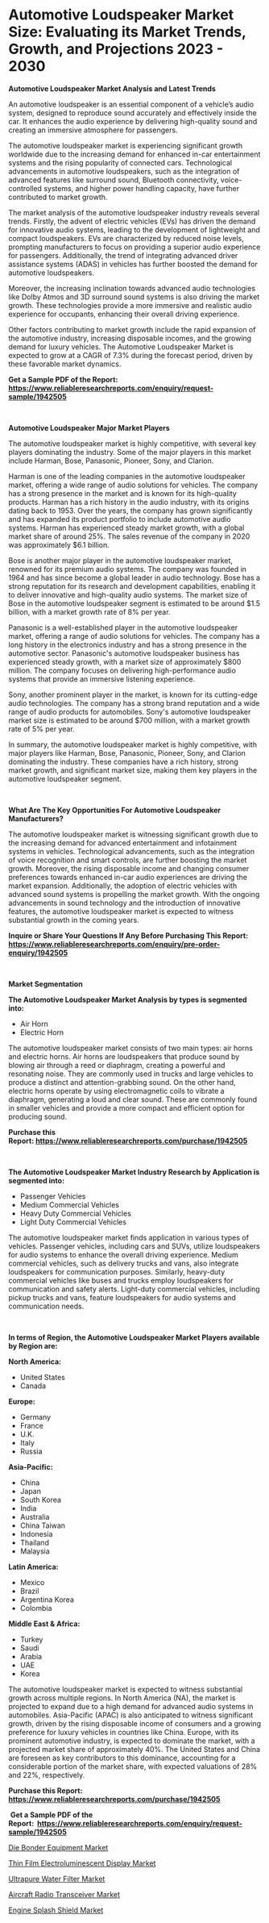 <p><h1>Automotive Loudspeaker Market Size: Evaluating its Market Trends, Growth, and Projections 2023 - 2030</h1></p><p><strong>Automotive Loudspeaker Market Analysis and Latest Trends</strong></p>
<p><p>An automotive loudspeaker is an essential component of a vehicle’s audio system, designed to reproduce sound accurately and effectively inside the car. It enhances the audio experience by delivering high-quality sound and creating an immersive atmosphere for passengers.</p><p>The automotive loudspeaker market is experiencing significant growth worldwide due to the increasing demand for enhanced in-car entertainment systems and the rising popularity of connected cars. Technological advancements in automotive loudspeakers, such as the integration of advanced features like surround sound, Bluetooth connectivity, voice-controlled systems, and higher power handling capacity, have further contributed to market growth.</p><p>The market analysis of the automotive loudspeaker industry reveals several trends. Firstly, the advent of electric vehicles (EVs) has driven the demand for innovative audio systems, leading to the development of lightweight and compact loudspeakers. EVs are characterized by reduced noise levels, prompting manufacturers to focus on providing a superior audio experience for passengers. Additionally, the trend of integrating advanced driver assistance systems (ADAS) in vehicles has further boosted the demand for automotive loudspeakers.</p><p>Moreover, the increasing inclination towards advanced audio technologies like Dolby Atmos and 3D surround sound systems is also driving the market growth. These technologies provide a more immersive and realistic audio experience for occupants, enhancing their overall driving experience.</p><p>Other factors contributing to market growth include the rapid expansion of the automotive industry, increasing disposable incomes, and the growing demand for luxury vehicles. The Automotive Loudspeaker Market is expected to grow at a CAGR of 7.3% during the forecast period, driven by these favorable market dynamics.</p></p>
<p><strong>Get a Sample PDF of the Report:&nbsp; <a href="https://www.reliableresearchreports.com/enquiry/request-sample/1942505">https://www.reliableresearchreports.com/enquiry/request-sample/1942505</a></strong></p>
<p>&nbsp;</p>
<p><strong>Automotive Loudspeaker Major Market Players</strong></p>
<p><p>The automotive loudspeaker market is highly competitive, with several key players dominating the industry. Some of the major players in this market include Harman, Bose, Panasonic, Pioneer, Sony, and Clarion.</p><p>Harman is one of the leading companies in the automotive loudspeaker market, offering a wide range of audio solutions for vehicles. The company has a strong presence in the market and is known for its high-quality products. Harman has a rich history in the audio industry, with its origins dating back to 1953. Over the years, the company has grown significantly and has expanded its product portfolio to include automotive audio systems. Harman has experienced steady market growth, with a global market share of around 25%. The sales revenue of the company in 2020 was approximately $6.1 billion.</p><p>Bose is another major player in the automotive loudspeaker market, renowned for its premium audio systems. The company was founded in 1964 and has since become a global leader in audio technology. Bose has a strong reputation for its research and development capabilities, enabling it to deliver innovative and high-quality audio systems. The market size of Bose in the automotive loudspeaker segment is estimated to be around $1.5 billion, with a market growth rate of 8% per year.</p><p>Panasonic is a well-established player in the automotive loudspeaker market, offering a range of audio solutions for vehicles. The company has a long history in the electronics industry and has a strong presence in the automotive sector. Panasonic's automotive loudspeaker business has experienced steady growth, with a market size of approximately $800 million. The company focuses on delivering high-performance audio systems that provide an immersive listening experience.</p><p>Sony, another prominent player in the market, is known for its cutting-edge audio technologies. The company has a strong brand reputation and a wide range of audio products for automobiles. Sony's automotive loudspeaker market size is estimated to be around $700 million, with a market growth rate of 5% per year.</p><p>In summary, the automotive loudspeaker market is highly competitive, with major players like Harman, Bose, Panasonic, Pioneer, Sony, and Clarion dominating the industry. These companies have a rich history, strong market growth, and significant market size, making them key players in the automotive loudspeaker segment.</p></p>
<p>&nbsp;</p>
<p><strong>What Are The Key Opportunities For Automotive Loudspeaker Manufacturers?</strong></p>
<p><p>The automotive loudspeaker market is witnessing significant growth due to the increasing demand for advanced entertainment and infotainment systems in vehicles. Technological advancements, such as the integration of voice recognition and smart controls, are further boosting the market growth. Moreover, the rising disposable income and changing consumer preferences towards enhanced in-car audio experiences are driving the market expansion. Additionally, the adoption of electric vehicles with advanced sound systems is propelling the market growth. With the ongoing advancements in sound technology and the introduction of innovative features, the automotive loudspeaker market is expected to witness substantial growth in the coming years.</p></p>
<p><strong>Inquire or Share Your Questions If Any Before Purchasing This Report: <a href="https://www.reliableresearchreports.com/enquiry/pre-order-enquiry/1942505">https://www.reliableresearchreports.com/enquiry/pre-order-enquiry/1942505</a></strong></p>
<p>&nbsp;</p>
<p><strong>Market Segmentation</strong></p>
<p><strong>The Automotive Loudspeaker Market Analysis by types is segmented into:</strong></p>
<p><ul><li>Air Horn</li><li>Electric Horn</li></ul></p>
<p><p>The automotive loudspeaker market consists of two main types: air horns and electric horns. Air horns are loudspeakers that produce sound by blowing air through a reed or diaphragm, creating a powerful and resonating noise. They are commonly used in trucks and large vehicles to produce a distinct and attention-grabbing sound. On the other hand, electric horns operate by using electromagnetic coils to vibrate a diaphragm, generating a loud and clear sound. These are commonly found in smaller vehicles and provide a more compact and efficient option for producing sound.</p></p>
<p><strong>Purchase this Report:&nbsp;<a href="https://www.reliableresearchreports.com/purchase/1942505">https://www.reliableresearchreports.com/purchase/1942505</a></strong></p>
<p>&nbsp;</p>
<p><strong>The Automotive Loudspeaker Market Industry Research by Application is segmented into:</strong></p>
<p><ul><li>Passenger Vehicles</li><li>Medium Commercial Vehicles</li><li>Heavy Duty Commercial Vehicles</li><li>Light Duty Commercial Vehicles</li></ul></p>
<p><p>The automotive loudspeaker market finds application in various types of vehicles. Passenger vehicles, including cars and SUVs, utilize loudspeakers for audio systems to enhance the overall driving experience. Medium commercial vehicles, such as delivery trucks and vans, also integrate loudspeakers for communication purposes. Similarly, heavy-duty commercial vehicles like buses and trucks employ loudspeakers for communication and safety alerts. Light-duty commercial vehicles, including pickup trucks and vans, feature loudspeakers for audio systems and communication needs.</p></p>
<p>&nbsp;</p>
<p><strong>In terms of Region, the Automotive Loudspeaker Market Players available by Region are:</strong></p>
<p>
    <p> <strong> North America: </strong>
        <ul>
            <li>United States</li>
            <li>Canada</li>
        </ul>
        </p> 
    <p> <strong> Europe: </strong>
        <ul>
            <li>Germany</li>
            <li>France</li>
            <li>U.K.</li>
            <li>Italy</li>
            <li>Russia</li>
        </ul>
        </p> 
    <p> <strong> Asia-Pacific: </strong>
        <ul>
            <li>China</li>
            <li>Japan</li>
            <li>South Korea</li>
            <li>India</li>
            <li>Australia</li>
            <li>China Taiwan</li>
            <li>Indonesia</li>
            <li>Thailand</li>
            <li>Malaysia</li>
        </ul>
        </p> 
    <p> <strong> Latin America: </strong>
        <ul>
            <li>Mexico</li>
            <li>Brazil</li>
            <li>Argentina Korea</li>
            <li>Colombia</li>
        </ul>
        </p> 
    <p> <strong> Middle East & Africa: </strong>
        <ul>
            <li>Turkey</li>
            <li>Saudi</li>
            <li>Arabia</li>
            <li>UAE</li>
            <li>Korea</li>
        </ul>
    </p>
    </p>
<p><p>The automotive loudspeaker market is expected to witness substantial growth across multiple regions. In North America (NA), the market is projected to expand due to a high demand for advanced audio systems in automobiles. Asia-Pacific (APAC) is also anticipated to witness significant growth, driven by the rising disposable income of consumers and a growing preference for luxury vehicles in countries like China. Europe, with its prominent automotive industry, is expected to dominate the market, with a projected market share of approximately 40%. The United States and China are foreseen as key contributors to this dominance, accounting for a considerable portion of the market share, with expected valuations of 28% and 22%, respectively.</p></p>
<p><strong>Purchase this Report: <a href="https://www.reliableresearchreports.com/purchase/1942505">https://www.reliableresearchreports.com/purchase/1942505</a></strong></p>
<p>&nbsp;<strong>Get a Sample PDF of the Report:&nbsp;&nbsp;<a href="https://www.reliableresearchreports.com/enquiry/request-sample/1942505">https://www.reliableresearchreports.com/enquiry/request-sample/1942505</a></strong></p>
<p><strong></strong></p>
<p><p><a href="https://medium.com/@reportprime03/die-bonder-equipment-market-share-evolution-and-market-growth-trends-2023-2030-3a14976711f9">Die Bonder Equipment Market</a></p><p><a href="https://www.linkedin.com/pulse/thin-film-electroluminescent-display-market-research-report-aq3te/">Thin Film Electroluminescent Display Market</a></p><p><a href="https://www.linkedin.com/pulse/ultrapure-water-filter-market-share-amp-new-trends-analysis-0ikse/">Ultrapure Water Filter Market</a></p><p><a href="https://github.com/BryceTownsendr/Market-Research-Report-List-2/blob/main/aircraft-radio-transceiver-market.md">Aircraft Radio Transceiver Market</a></p><p><a href="https://github.com/ChiragRp1/Market-Research-Report-List-1/blob/main/engine-splash-shield-market.md">Engine Splash Shield Market</a></p></p>